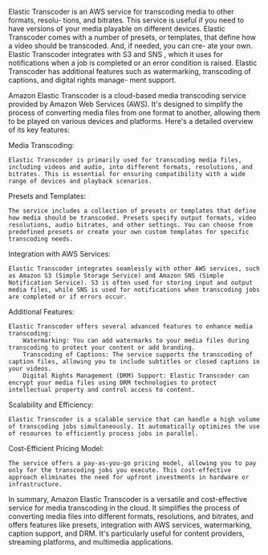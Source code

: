 Elastic Transcoder is an AWS service for transcoding media to other formats, resolu-
tions, and bitrates. This service is useful if you need to have versions of your media
playable on different devices. Elastic Transcoder comes with a number of presets, or
templates, that define how a video should be transcoded. And, if needed, you can cre-
ate your own.
Elastic Transcoder integrates with S3 and SNS , which it uses for notifications when
a job is completed or an error condition is raised. Elastic Transcoder has additional
features such as watermarking, transcoding of captions, and digital rights manage-
ment support.


Amazon Elastic Transcoder is a cloud-based media transcoding service provided by Amazon Web Services (AWS). It's designed to simplify the process of converting media files from one format to another, allowing them to be played on various devices and platforms. Here's a detailed overview of its key features:

Media Transcoding:

    Elastic Transcoder is primarily used for transcoding media files, including videos and audio, into different formats, resolutions, and bitrates. This is essential for ensuring compatibility with a wide range of devices and playback scenarios.

Presets and Templates:

    The service includes a collection of presets or templates that define how media should be transcoded. Presets specify output formats, video resolutions, audio bitrates, and other settings. You can choose from predefined presets or create your own custom templates for specific transcoding needs.

Integration with AWS Services:

    Elastic Transcoder integrates seamlessly with other AWS services, such as Amazon S3 (Simple Storage Service) and Amazon SNS (Simple Notification Service). S3 is often used for storing input and output media files, while SNS is used for notifications when transcoding jobs are completed or if errors occur.

Additional Features:

    Elastic Transcoder offers several advanced features to enhance media transcoding:
        Watermarking: You can add watermarks to your media files during transcoding to protect your content or add branding.
        Transcoding of Captions: The service supports the transcoding of caption files, allowing you to include subtitles or closed captions in your videos.
        Digital Rights Management (DRM) Support: Elastic Transcoder can encrypt your media files using DRM technologies to protect intellectual property and control access to content.

Scalability and Efficiency:

    Elastic Transcoder is a scalable service that can handle a high volume of transcoding jobs simultaneously. It automatically optimizes the use of resources to efficiently process jobs in parallel.

Cost-Efficient Pricing Model:

    The service offers a pay-as-you-go pricing model, allowing you to pay only for the transcoding jobs you execute. This cost-effective approach eliminates the need for upfront investments in hardware or infrastructure.

In summary, Amazon Elastic Transcoder is a versatile and cost-effective service for media transcoding in the cloud. It simplifies the process of converting media files into different formats, resolutions, and bitrates, and offers features like presets, integration with AWS services, watermarking, caption support, and DRM. It's particularly useful for content providers, streaming platforms, and multimedia applications.